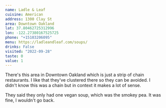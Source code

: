 ```yaml
---
name: Ladle & Leaf 
cuisine: American
address: 1300 Clay St
area: Downtown Oakland
lat: 37.80462725312996
lon: -122.27380167525725
phone: "+15103206095"
menu: https://ladleandleaf.com/soups/
drinks: False
visited: "2022-09-28"
taste: 0
value: 1
---
```


There's this area in Downtown Oakland which is just a strip of chain restaurants. I like that they've clustered there so they can be avoided. I didn't know this was a chain but in context it makes a lot of sense.

They said they only had one vegan soup, which was the smokey pea. It was fine, I wouldn't go back.
